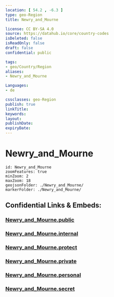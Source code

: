 ```yaml
---
location: [ 54.2 , -6.3 ] 
type: geo-Region
title: Newry_and_Mourne

license: CC BY-SA 4.0
source: https://datahub.io/core/country-codes
isDeleted: false
isReadOnly: false
draft: false
confidential: public

tags:
- geo/Country/Region
aliases:
- Newry_and_Mourne

Languages:
- de

cssclasses: geo-Region
publish: true
linkTitle: 
keywords: 
layout: 
publishDate: 
expiryDate: 
---
```


# Newry_and_Mourne

```leaflet
id: Newry_and_Mourne
zoomFeatures: true 
minZoom: 2 
maxZoom: 18
geojsonFolder: ./Newry_and_Mourne/
markerFolder: ./Newry_and_Mourne/
```


## Confidential Links & Embeds: 

### [Newry_and_Mourne.public](/_public/\Earth\Continent\Europe\Europe~North\UK\Ireland~North\counties~Ireland~NorthNewry_and_Mourne.public.md) 

### [Newry_and_Mourne.internal](/_internal/\Earth\Continent\Europe\Europe~North\UK\Ireland~North\counties~Ireland~NorthNewry_and_Mourne.internal.md) 

### [Newry_and_Mourne.protect](/_protect/\Earth\Continent\Europe\Europe~North\UK\Ireland~North\counties~Ireland~NorthNewry_and_Mourne.protect.md) 

### [Newry_and_Mourne.private](/_private/\Earth\Continent\Europe\Europe~North\UK\Ireland~North\counties~Ireland~NorthNewry_and_Mourne.private.md) 

### [Newry_and_Mourne.personal](/_personal/\Earth\Continent\Europe\Europe~North\UK\Ireland~North\counties~Ireland~NorthNewry_and_Mourne.personal.md) 

### [Newry_and_Mourne.secret](/_secret/\Earth\Continent\Europe\Europe~North\UK\Ireland~North\counties~Ireland~NorthNewry_and_Mourne.secret.md)


